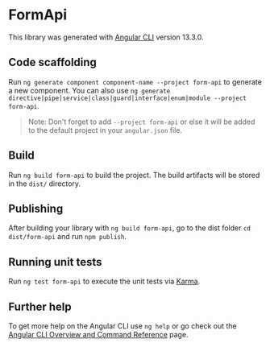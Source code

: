 # FormApi

This library was generated with [Angular CLI](https://github.com/angular/angular-cli) version 13.3.0.

## Code scaffolding

Run `ng generate component component-name --project form-api` to generate a new component. You can also use `ng generate directive|pipe|service|class|guard|interface|enum|module --project form-api`.
> Note: Don't forget to add `--project form-api` or else it will be added to the default project in your `angular.json` file. 

## Build

Run `ng build form-api` to build the project. The build artifacts will be stored in the `dist/` directory.

## Publishing

After building your library with `ng build form-api`, go to the dist folder `cd dist/form-api` and run `npm publish`.

## Running unit tests

Run `ng test form-api` to execute the unit tests via [Karma](https://karma-runner.github.io).

## Further help

To get more help on the Angular CLI use `ng help` or go check out the [Angular CLI Overview and Command Reference](https://angular.io/cli) page.
